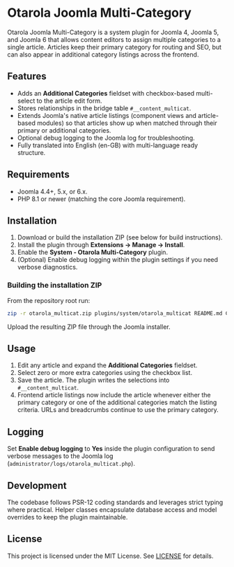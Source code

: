 # Otarola Joomla Multi-Category

Otarola Joomla Multi-Category is a system plugin for Joomla 4, Joomla 5, and Joomla 6 that allows content editors to assign multiple categories to a single article. Articles keep their primary category for routing and SEO, but can also appear in additional category listings across the frontend.

## Features

- Adds an **Additional Categories** fieldset with checkbox-based multi-select to the article edit form.
- Stores relationships in the bridge table `#__content_multicat`.
- Extends Joomla's native article listings (component views and article-based modules) so that articles show up when matched through their primary or additional categories.
- Optional debug logging to the Joomla log for troubleshooting.
- Fully translated into English (en-GB) with multi-language ready structure.

## Requirements

- Joomla 4.4+, 5.x, or 6.x.
- PHP 8.1 or newer (matching the core Joomla requirement).

## Installation

1. Download or build the installation ZIP (see below for build instructions).
2. Install the plugin through **Extensions → Manage → Install**.
3. Enable the **System - Otarola Multi-Category** plugin.
4. (Optional) Enable debug logging within the plugin settings if you need verbose diagnostics.

### Building the installation ZIP

From the repository root run:

```bash
zip -r otarola_multicat.zip plugins/system/otarola_multicat README.md CHANGELOG.md LICENSE
```

Upload the resulting ZIP file through the Joomla installer.

## Usage

1. Edit any article and expand the **Additional Categories** fieldset.
2. Select zero or more extra categories using the checkbox list.
3. Save the article. The plugin writes the selections into `#__content_multicat`.
4. Frontend article listings now include the article whenever either the primary category or one of the additional categories match the listing criteria. URLs and breadcrumbs continue to use the primary category.

## Logging

Set **Enable debug logging** to **Yes** inside the plugin configuration to send verbose messages to the Joomla log (`administrator/logs/otarola_multicat.php`).

## Development

The codebase follows PSR-12 coding standards and leverages strict typing where practical. Helper classes encapsulate database access and model overrides to keep the plugin maintainable.

## License

This project is licensed under the MIT License. See [LICENSE](LICENSE) for details.

